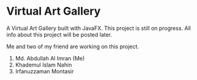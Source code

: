 # Virtual Art Gallery
A Virtual Art Gallery built with JavaFX. This project is still on progress. All info about this project will be posted later.

Me and two of my friend are working on this project.
1. Md. Abdullah Al Imran (Me)
2. Khademul Islam Nahin
3. Irfanuzzaman Montasir
